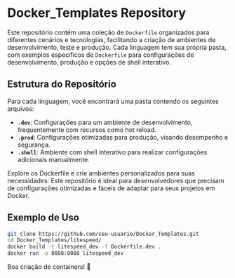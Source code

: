 # Docker_Templates Repository

Este repositório contém uma coleção de `Dockerfile` organizados para diferentes cenários e tecnologias, facilitando a criação de ambientes de desenvolvimento, teste e produção. Cada linguagem tem sua própria pasta, com exemplos específicos de `Dockerfile` para configurações de desenvolvimento, produção e opções de shell interativo.

## Estrutura do Repositório

Para cada linguagem, você encontrará uma pasta contendo os seguintes arquivos:

- **`.dev`**: Configurações para um ambiente de desenvolvimento, frequentemente com recursos como hot reload.
- **`.prod`**: Configurações otimizadas para produção, visando desempenho e segurança.
- **`.shell`**: Ambiente com shell interativo para realizar configurações adicionais manualmente.

Explore os Dockerfile e crie ambientes personalizados para suas necessidades. Este repositório é ideal para desenvolvedores que precisam de configurações otimizadas e fáceis de adaptar para seus projetos em Docker.

## Exemplo de Uso

```bash
git clone https://github.com/seu-usuario/Docker_Templates.git
cd Docker_Templates/litespeed/
docker build -t litespeed_dev -f Dockerfile.dev .
docker run -p 8088:8088 litespeed_dev
```
Boa criação de containers! 🚀

